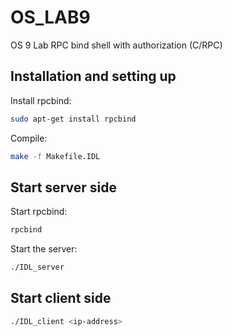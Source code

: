 # OS_LAB9
OS 9 Lab RPC bind shell with authorization (C/RPC)

## Installation and setting up
Install rpcbind:
```bash
sudo apt-get install rpcbind
```
Compile:
```bash
make -f Makefile.IDL
```
## Start server side
Start rpcbind:
```bash
rpcbind
```
Start the server:
```bash
./IDL_server
```
## Start client side
```bash
./IDL_client <ip-address>
```
